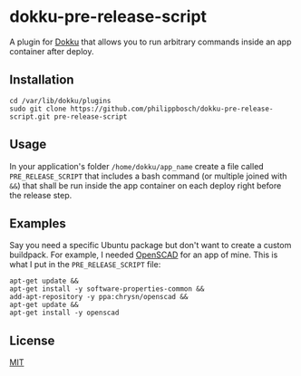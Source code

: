 dokku-pre-release-script
========================

A plugin for [Dokku](https://github.com/progrium/dokku) that allows you to 
run arbitrary commands inside an app container after deploy.


Installation
------------

    cd /var/lib/dokku/plugins
    sudo git clone https://github.com/philippbosch/dokku-pre-release-script.git pre-release-script


Usage
-----

In your application's folder `/home/dokku/app_name` create a file called 
`PRE_RELEASE_SCRIPT` that includes a bash command (or multiple joined with 
`&&`) that shall be run inside the app container on each deploy right before
the release step.


Examples
--------

Say you need a specific Ubuntu package but don't want to create a custom 
buildpack. For example, I needed [OpenSCAD](http://openscad.org/) for an app
of mine. This is what I put in the `PRE_RELEASE_SCRIPT` file:

    apt-get update &&
    apt-get install -y software-properties-common &&
    add-apt-repository -y ppa:chrysn/openscad &&
    apt-get update &&
    apt-get install -y openscad


License
-------

[MIT](http://philippbosch.mit-license.org/)
